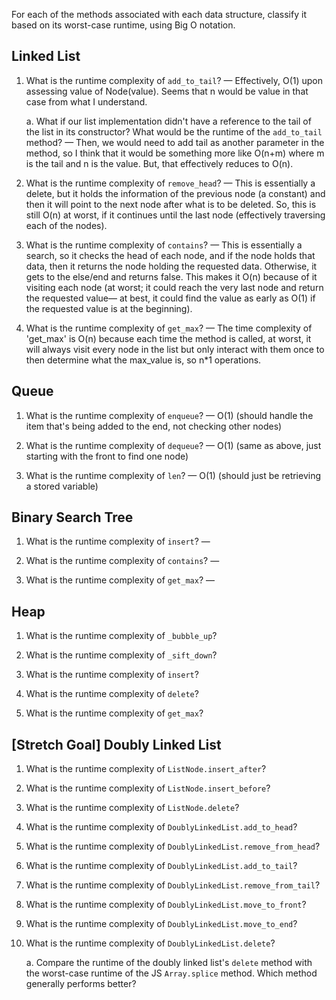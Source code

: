 For each of the methods associated with each data structure, classify it based on its worst-case runtime, using Big O notation.

## Linked List

1. What is the runtime complexity of `add_to_tail`?
    — Effectively, O(1) upon assessing value of Node(value). Seems that n would be value in that case from what I understand.

    a. What if our list implementation didn't have a reference to the tail of the list in its constructor? What would be the runtime of the `add_to_tail` method?
        — Then, we would need to add tail as another parameter in the method, so I think that it would be something more like O(n+m) where m is the tail and n is the value. But, that effectively reduces to O(n).

2. What is the runtime complexity of `remove_head`?
    — This is essentially a delete, but it holds the information of the previous node (a constant) and then it will point to the next node after what is to be deleted. So, this is still O(n) at worst, if it continues until the last node (effectively traversing each of the nodes).

3. What is the runtime complexity of `contains`?
    — This is essentially a search, so it checks the head of each node, and if the node holds that data, then it returns the node holding the requested data. Otherwise, it gets to the else/end and returns false. This makes it O(n) because of it visiting each node (at worst; it could reach the very last node and return the requested value— at best, it could find the value as early as O(1) if the requested value is at the beginning).

4. What is the runtime complexity of `get_max`?
    — The time complexity of 'get_max' is O(n) because each time the method is called, at worst, it will always visit every node in the list but only interact with them once to then determine what the max_value is, so n*1 operations.

## Queue

1. What is the runtime complexity of `enqueue`?
    — O(1) (should handle the item that's being added to the end, not checking other nodes)

2. What is the runtime complexity of `dequeue`?
    — O(1) (same as above, just starting with the front to find one node)

3. What is the runtime complexity of `len`?
    — O(1) (should just be retrieving a stored variable)


## Binary Search Tree

1. What is the runtime complexity of `insert`? 
    — 

2. What is the runtime complexity of `contains`?
    — 

3. What is the runtime complexity of `get_max`? 
    — 


## Heap

1. What is the runtime complexity of `_bubble_up`?

2. What is the runtime complexity of `_sift_down`?

3. What is the runtime complexity of `insert`?

4. What is the runtime complexity of `delete`?

5. What is the runtime complexity of `get_max`?

## [Stretch Goal] Doubly Linked List

1. What is the runtime complexity of `ListNode.insert_after`?

2. What is the runtime complexity of `ListNode.insert_before`?

3. What is the runtime complexity of `ListNode.delete`?

4. What is the runtime complexity of `DoublyLinkedList.add_to_head`?

5. What is the runtime complexity of `DoublyLinkedList.remove_from_head`?

6. What is the runtime complexity of `DoublyLinkedList.add_to_tail`?

7. What is the runtime complexity of `DoublyLinkedList.remove_from_tail`?

8. What is the runtime complexity of `DoublyLinkedList.move_to_front`?

9. What is the runtime complexity of `DoublyLinkedList.move_to_end`?

10. What is the runtime complexity of `DoublyLinkedList.delete`?

    a. Compare the runtime of the doubly linked list's `delete` method with the worst-case runtime of the JS `Array.splice` method. Which method generally performs better?